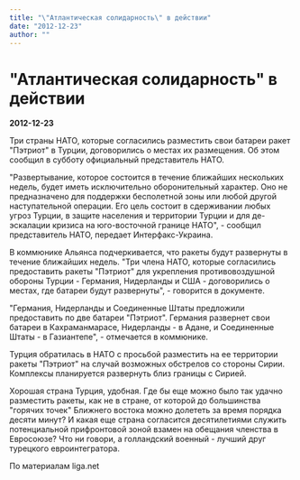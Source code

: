 ```yaml
---
title: "\"Атлантическая солидарность\" в действии"
date: "2012-12-23"
author: ""
---
```


# "Атлантическая солидарность" в действии

**2012-12-23** 

Три страны НАТО, которые согласились разместить свои батареи ракет "Пэтриот" в Турции, договорились о местах их размещения. Об этом сообщил в субботу официальный представитель НАТО.

"Развертывание, которое состоится в течение ближайших нескольких  недель, будет иметь исключительно оборонительный характер. Оно не  предназначено для поддержки бесполетной зоны или любой другой  наступательной операции. Его цель состоит в сдерживании любых угроз  Турции, в защите населения и территории Турции и для де-эскалации  кризиса на юго-восточной границе НАТО", - сообщил представитель НАТО,  передает Интерфакс-Украина.

В коммюнике Альянса подчеркивается, что ракеты будут развернуты в  течение ближайших недель. "Три члена НАТО, которые согласились  предоставить ракеты "Пэтриот" для укрепления противовоздушной обороны  Турции - Германия, Нидерланды и США - договорились о местах, где батареи  будут развернуты", - говорится в документе.

"Германия, Нидерланды и Соединенные Штаты предложили предоставить по  две батареи "Пэтриот". Германия развернет свои батареи в  Кахраманмарасе, Нидерланды - в Адане, и Соединенные Штаты - в  Газиантепе", - отмечается в коммюнике.

Турция обратилась в НАТО с просьбой разместить на ее  территории ракеты "Пэтриот" на случай возможных обстрелов со стороны  Сирии. Комплексы планируется развернуть близ границы с Сирией.

Хорошая страна Турция, удобная. Где бы еще можно было так удачно разместить ракеты, как не в стране, от которой до большинства "горячих точек" Ближнего востока можно долететь за время порядка десяти минут? И какая еще страна согласится десятилетиями служить потенциальной прифронтовой зоной взамен на обещания членства в Евросоюзе? Что ни говори, а голландский военный - лучший друг турецкого евроинтегратора.

По материалам liga.net